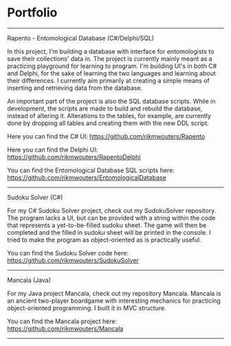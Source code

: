 # Portfolio

-------------------------------------------------------------------------------------------------------------

Rapento - Entomological Database (C#/Delphi/SQL)

In this project, I'm building a database with interface for entomologists to save their collections' data in. The project is currently mainly meant as a practicing playground for learning to program. I'm building UI's in both C# and Delphi, for the sake of learning the two languages and learning about their differences. I currently aim primarily at creating a simple means of inserting and retrieving data from the database.

An important part of the project is also the SQL database scripts. While in development, the scripts are made to build and rebuild the database, instead of altering it. Alterations to the tables, for example, are currently done by dropping all tables and creating them with the new DDL script.

Here you can find the C# UI: https://github.com/rikmwouters/Rapento

Here you can find the Delphi UI: https://github.com/rikmwouters/RapentoDelphi

You can find the Entomological Database SQL scripts here: https://github.com/rikmwouters/EntomologicalDatabase

--------------------------------------------------------------------------------------------------------------

Sudoku Solver (C#)

For my C# Sudoku Solver project, check out my SudokuSolver repository. The program lacks a UI, but can be provided with a string within the code that represents a yet-to-be-filled sudoku sheet. The game will then be completed and the filled in sudoku sheet will be printed in the console. I tried to make the program as object-oriented as is practically useful.

You can find the Sudoku Solver code here: https://github.com/rikmwouters/SudokuSolver

--------------------------------------------------------------------------------------------------------------

Mancala (Java)

For my Java project Mancala, check out my repository Mancala. Mancala is an ancient two-player boardgame with interesting mechanics for practicing object-oriented programming. I built it in MVC structure.

You can find the Mancala project here: https://github.com/rikmwouters/Mancala

--------------------------------------------------------------------------------------------------------------
